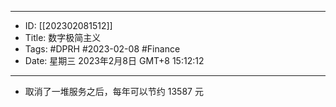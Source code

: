 - --
- ID: [[202302081512]]
- Title: 数字极简主义
- Tags: #DPRH #2023-02-08 #Finance
- Date: 星期三 2023年2月8日 GMT+8 15:12:12
- --
- 取消了一堆服务之后，每年可以节约 13587 元

